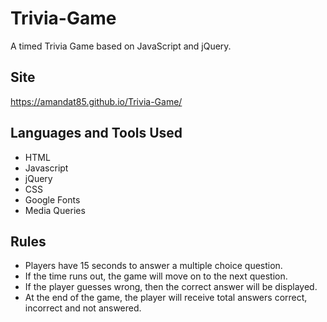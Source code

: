 # Trivia-Game
A timed Trivia Game based on JavaScript and jQuery.

## Site
https://amandat85.github.io/Trivia-Game/

## Languages and Tools Used
* HTML
* Javascript
* jQuery
* CSS
* Google Fonts
* Media Queries

## Rules
* Players have 15 seconds to answer a multiple choice question.
* If the time runs out, the game will move on to the next question.
* If the player guesses wrong, then the correct answer will be displayed.
* At the end of the game, the player will receive total answers correct, incorrect and not answered.


